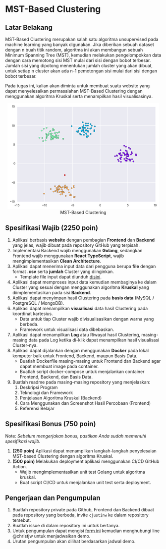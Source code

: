 # MST-Based Clustering

## Latar Belakang

MST-Based Clustering merupakan salah satu algoritma unsupervised pada machine learning yang banyak digunakan. Jika diberikan sebuah dataset dengan n buah titik random, algoritma ini akan membangun sebuah Minimum Spanning Tree (MST), kemudian melakukan pengelompokkan data dengan cara memotong sisi MST mulai dari sisi dengan bobot terbesar. Jumlah sisi yang dipotong menentukan jumlah cluster yang akan dibuat, untuk setiap n cluster akan ada n-1 pemotongan sisi mulai dari sisi dengan bobot terbesar.

Pada tugas ini, kalian akan diminta untuk membuat suatu website yang dapat menyelesaikan permasalahan MST-Based Clustering dengan menggunakan algoritma Kruskal serta menampilkan hasil visualisasinya.

<div align="center">
  
![](img/MST-Based-Clustering.png)
<br>
MST-Based Clustering
</div>

## Spesifikasi Wajib (2250 poin)

1. Aplikasi berbasis **website** dengan pembagian **Frontend** dan **Backend** yang jelas, wajib dibuat pada repository GitHub yang terpisah.
2. Implementasi Backend wajib menggunakan **Golang**, sedangkan Frontend wajib menggunakan **React TypeScript**, wajib mengimplementasikan **Clean Architecture**.
3. Aplikasi dapat menerima input data dari pengguna berupa **file** dengan format **.csv** serta **jumlah** Cluster yang diinginkan.
   - Template file input dapat diunduh [disini](https://docs.google.com/spreadsheets/d/1FHKvnb7KbQaX8aEFsx9fMyq8OHLKtHJRV4kjFYcApYg/edit?usp=sharing).
4. Aplikasi dapat memproses input data kemudian membaginya ke dalam Cluster yang sesuai dengan menggunakan algoritma **Kruskal** yang diimplementasikan pada sisi **Backend**.
5. Aplikasi dapat menyimpan hasil Clustering pada **basis data** (MySQL / PostgreSQL / MongoDB).
6. Aplikasi dapat menampilkan **visualisasi** data hasil Clustering pada koordinat kartesius.
   - Data untuk tiap Cluster wajib divisualisasikan dengan warna yang berbeda.
   - Framework untuk visualisasi data dibebaskan.
7. Aplikasi dapat menampilkan **Log** atau Riwayat hasil Clustering, masing-masing data pada Log ketika di-klik dapat menampilkan hasil visualisasi Cluster-nya.
8. Aplikasi dapat dijalankan dengan menggunakan **Docker** pada lokal komputer baik untuk Frontend, Backend, maupun Basis Data.
   - Buatlah Dockerfile masing-masing untuk Frontend dan Backend agar dapat membuat image pada container.
   - Buatlah script docker-compose untuk menjalankan container Frontend, Backend, dan Basis Data.
9. Buatlah readme pada masing-masing repository yang menjelaskan:
   1. Deskripsi Program
   2. Teknologi dan Framework 
   3. Penjelasan Algoritma Kruskal (Backend)
   4. Cara Menggunakan dan Screenshot Hasil Percobaan (Frontend)
   5. Referensi Belajar

## Spesifikasi Bonus (750 poin)

Note: _Sebelum mengerjakan bonus, pastikan Anda sudah memenuhi spesifikasi wajib._

1. **(250 poin)** Aplikasi dapat menampilkan langkah-langkah penyelesaian MST-based Clustering dengan algoritma Kruskal.
2. **(500 poin)** Melakukan deployment aplikasi menggunakan CI/CD GitHub Action.
   - Wajib mengimplementasikan unit test Golang untuk algoritma kruskal.
   - Buat script CI/CD untuk menjalankan unit test serta deployment.

## Pengerjaan dan Pengumpulan

1. Buatlah repository private pada Github, Frontend dan Backend dibuat pada repository yang berbeda, invite `cjustinw` ke dalam repository tersebut.
2. Buatlah issue di dalam repository ini untuk bertanya.
3. Untuk pengumpulan dapat mengisi [form ini](https://forms.gle/CxGBkHJpvZKQ6sBq6) kemudian menghubungi line @christjw untuk menjadwalkan demo.
4. Urutan pengumpulan akan dilihat berdasarkan jadwal demo.
